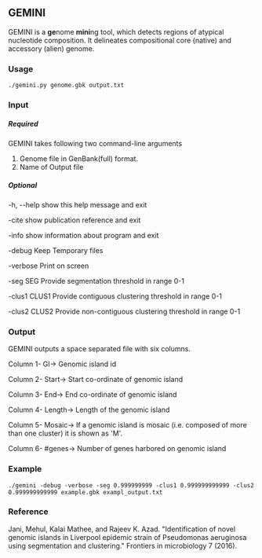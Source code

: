 ## GEMINI
GEMINI is a **ge**nome **mini**ng tool, which detects regions of atypical nucleotide composition. It delineates compositional core (native) and accessory (alien) genome.

### Usage
```
./gemini.py genome.gbk output.txt
```
### Input
##### Required
GEMINI takes following two command-line arguments
1. Genome file in GenBank(full) format.
2. Name of Output file
##### Optional
  -h, --help    show this help message and exit
  
  -cite         show publication reference and exit
  
  -info         show information about program and exit
  
  -debug        Keep Temporary files
  
  -verbose      Print on screen
  
  -seg SEG      Provide segmentation threshold in range 0-1
  
  -clus1 CLUS1  Provide contiguous clustering threshold in range 0-1
  
  -clus2 CLUS2  Provide non-contiguous clustering threshold in range 0-1


### Output
GEMINI outputs a space separated file with six columns.

Column 1- GI-> Genomic island id

Column 2- Start-> Start co-ordinate of genomic island

Column 3- End-> End co-ordinate of genomic island

Column 4- Length-> Length of the genomic island

Column 5- Mosaic-> If a genomic island is mosaic (i.e. composed of more than one cluster) it is shown as 'M'.

Column 6- #genes-> Number of genes harbored on genomic island

### Example
```
./gemini -debug -verbose -seg 0.999999999 -clus1 0.999999999999 -clus2 0.999999999999 example.gbk exampl_output.txt
```

### Reference
Jani, Mehul, Kalai Mathee, and Rajeev K. Azad. "Identification of novel genomic islands in Liverpool epidemic strain of Pseudomonas aeruginosa using segmentation and clustering." Frontiers in microbiology 7 (2016).
